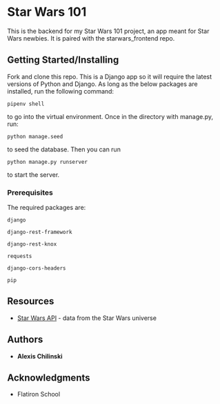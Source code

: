 # Star Wars 101

This is the backend for my Star Wars 101 project, an app meant for Star Wars newbies. It is paired with the starwars_frontend repo.


## Getting Started/Installing

Fork and clone this repo. This is a Django app so it will require the latest versions of Python and Django. As long as the below packages are installed, run the following command:

```
pipenv shell
```

to go into the virtual environment. Once in the directory with manage.py, run:

```
python manage.seed
```

to seed the database. Then you can run

```
python manage.py runserver
```

to start the server.


### Prerequisites

The required packages are:

```
django
```
```
django-rest-framework
```
```
django-rest-knox
```
```
requests
```
```
django-cors-headers
```
```
pip
```


## Resources

* [Star Wars API](https://swapi.co/) - data from the Star Wars universe

## Authors

* **Alexis Chilinski**

## Acknowledgments

* Flatiron School
